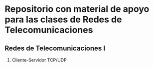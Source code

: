 # Repositorio con material de apoyo para las clases de Redes de Telecomunicaciones

## Redes de Telecomunicaciones I

1. Cliente-Servidor TCP/UDP
